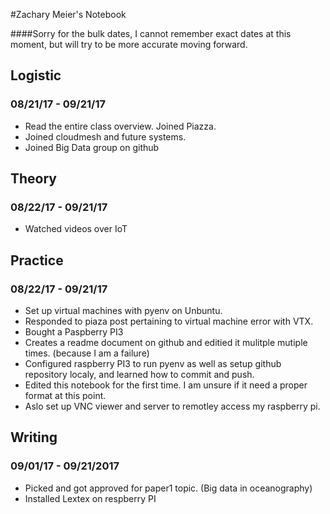 #Zachary Meier's Notebook

####Sorry for the bulk dates, I cannot remember exact dates at this moment, but will try to be more accurate moving forward.

## Logistic
### 08/21/17 - 09/21/17
* Read the entire class overview. Joined Piazza.
* Joined cloudmesh and future systems.
* Joined Big Data group on github

## Theory
### 08/22/17 - 09/21/17 
* Watched videos over IoT

## Practice
### 08/22/17 - 09/21/17
* Set up virtual machines with pyenv on Unbuntu.
* Responded to piaza post pertaining to virtual machine error with VTX.
* Bought a Paspberry PI3
* Creates a readme document on github and editied it mulitple mutiple times. (because I am a failure)
* Configured raspberry PI3 to run pyenv as well as setup github repository localy, and learned how to commit and push.
* Edited this notebook for the first time.  I am unsure if it need a proper format at this point.
* Aslo set up VNC viewer and server to remotley access my raspberry pi.


## Writing
### 09/01/17 - 09/21/2017
* Picked and got approved for paper1 topic.   (Big data in oceanography)
* Installed Lextex on respberry PI









